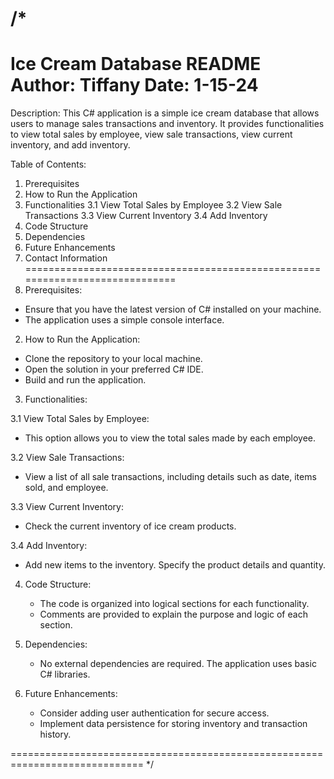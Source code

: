 /*
=============================================================================
Ice Cream Database README
Author: Tiffany
Date: 1-15-24
=============================================================================
Description:
This C# application is a simple ice cream database that allows users to manage sales transactions and inventory. It provides functionalities to view total sales by employee, view sale transactions, view current inventory, and add inventory.

Table of Contents:
1. Prerequisites
2. How to Run the Application
3. Functionalities
    3.1 View Total Sales by Employee
    3.2 View Sale Transactions
    3.3 View Current Inventory
    3.4 Add Inventory
4. Code Structure
5. Dependencies
6. Future Enhancements
7. Contact Information
=============================================================================
1. Prerequisites:
- Ensure that you have the latest version of C# installed on your machine.
- The application uses a simple console interface.

2. How to Run the Application:
- Clone the repository to your local machine.
- Open the solution in your preferred C# IDE.
- Build and run the application.

3. Functionalities:

3.1 View Total Sales by Employee:
   - This option allows you to view the total sales made by each employee.

3.2 View Sale Transactions:
   - View a list of all sale transactions, including details such as date, items sold, and employee.

3.3 View Current Inventory:
   - Check the current inventory of ice cream products.

3.4 Add Inventory:
   - Add new items to the inventory. Specify the product details and quantity.

4. Code Structure:
   - The code is organized into logical sections for each functionality.
   - Comments are provided to explain the purpose and logic of each section.

5. Dependencies:
   - No external dependencies are required. The application uses basic C# libraries.

6. Future Enhancements:
   - Consider adding user authentication for secure access.
   - Implement data persistence for storing inventory and transaction history.

=============================================================================
*/
